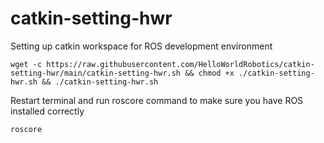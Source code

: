 # catkin-setting-hwr
Setting up catkin workspace for ROS development environment
```
wget -c https://raw.githubusercontent.com/HelloWorldRobotics/catkin-setting-hwr/main/catkin-setting-hwr.sh && chmod +x ./catkin-setting-hwr.sh && ./catkin-setting-hwr.sh
```
Restart terminal and run roscore command to make sure you have ROS installed correctly
```
roscore
```
